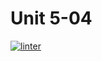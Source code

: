 # Unit 5-04

[![linter](https://github.com/peter-marshall5/ICS2O-Unit5-04-HTML/workflows/linter/badge.svg)](https://github.com/marketplace/actions/super-linter)
